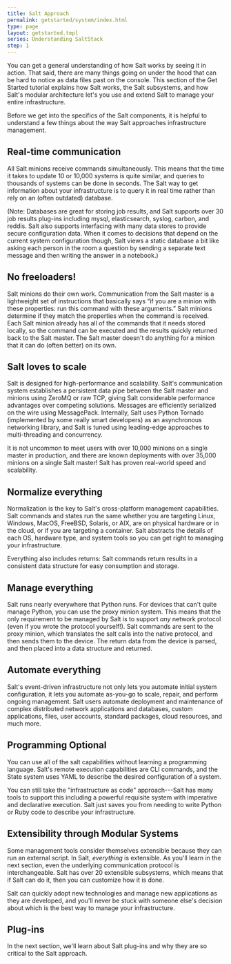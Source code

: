```yaml
---
title: Salt Approach
permalink: getstarted/system/index.html
type: page
layout: getstarted.tmpl
series: Understanding SaltStack
step: 1
---
```


You can get a general understanding of how Salt works by seeing it in action. That said, there are many things going on under the hood that can be hard to notice as data files past on the console. This section of the Get Started tutorial explains how Salt works, the Salt subsystems, and how Salt's modular architecture let's you use and extend Salt to manage your entire infrastructure.

Before we get into the specifics of the Salt components, it is helpful to understand a few things about the way Salt approaches infrastructure management.

## Real-time communication

All Salt minions receive commands simultaneously. This means that the time it takes to update 10 or 10,000 systems is quite similar, and queries to thousands of systems can be done in seconds. The Salt way to get information about your infrastructure is to query it in real time rather than rely on an (often outdated) database. 

(Note: Databases are great for storing job results, and Salt supports over 30 job results plug-ins including mysql, elasticsearch, syslog, carbon, and reddis. Salt also supports interfacing with many data stores to provide secure configuration data. When it comes to decisions that depend on the current system configuration though, Salt views a static database a bit like asking each person in the room a question by sending a separate text message and then writing the answer in a notebook.)

## No freeloaders!

Salt minions do their own work. Communication from the Salt master is a lightweight set of instructions that basically says “if you are a minion with these properties: run this command with these arguments.” Salt minions determine if they match the properties when the command is received. Each Salt minion already has all of the commands that it needs stored locally, so the command can be executed and the results quickly returned back to the Salt master. The Salt master doesn't do anything for a minion that it can do (often better) on its own.

## Salt loves to scale

Salt is designed for high-performance and scalability. Salt's communication system establishes a persistent data pipe between the Salt master and minions using ZeroMQ or raw TCP, giving Salt considerable performance advantages over competing solutions. Messages are efficiently serialized on the wire using MessagePack. Internally, Salt uses Python Tornado (implemented by some really smart developers) as an asynchronous networking library, and Salt is tuned using leading-edge approaches to multi-threading and concurrency.
 
It is not uncommon to meet users with over 10,000 minions on a single master in production, and there are known deployments with over 35,000 minions on a single Salt master! Salt has proven real-world speed and scalability.

## Normalize everything

Normalization is the key to Salt's cross-platform management capabilities. Salt commands and states run the same whether you are targeting Linux, Windows, MacOS, FreeBSD, Solaris, or AIX, are on physical hardware or in the cloud, or if you are targeting a container. Salt abstracts the details of each OS, hardware type, and system tools so you can get right to managing your infrastructure.

Everything also includes returns: Salt commands return results in a consistent data structure for easy consumption and storage.

## Manage everything

Salt runs nearly everywhere that Python runs. For devices that can't quite manage Python, you can use the proxy minion system. This means that the only requirement to be managed by Salt is to support *any* network protocol (even if you wrote the protocol yourself!). Salt commands are sent to the proxy minion, which translates the salt calls into the native protocol, and then sends them to the device. The return data from the device is parsed, and then placed into a data structure and returned.

## Automate everything

Salt's event-driven infrastructure not only lets you automate initial system configuration, it lets you automate as-you-go to scale, repair, and perform ongoing management. Salt users automate deployment and maintenance of complex distributed network applications and databases, custom applications, files, user accounts, standard packages, cloud resources, and much more.

## Programming Optional

You can use all of the salt capabilities without learning a programming language. Salt's remote execution capabilities are CLI commands, and the State system uses YAML to describe the desired configuration of a system. 

You can still take the "infrastructure as code" approach---Salt has many tools to support this including a powerful requisite system with imperative and declarative execution. Salt just saves you from needing to write Python or Ruby code to describe your infrastructure.

## Extensibility through Modular Systems

Some management tools consider themselves extensible because they can run an external script. In Salt, *everything* is extensible. As you'll learn in the next section, even the underlying communication protocol is interchangeable. Salt has over 20 extensible subsystems, which means that if Salt can do it, then you can customize how it is done.

Salt can quickly adopt new technologies and manage new applications as they are developed, and you'll never be stuck with someone else's decision about which is the best way to manage your infrastructure.

## Plug-ins

In the next section, we'll learn about Salt plug-ins and why they are so critical to the Salt approach. 
